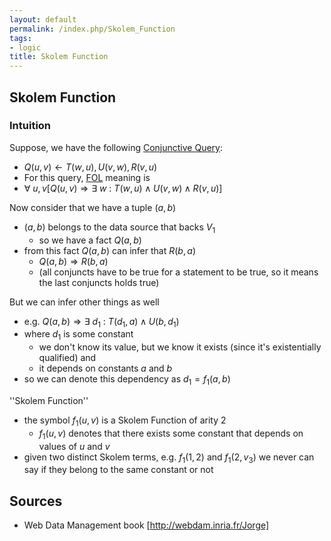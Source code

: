 ```yaml
---
layout: default
permalink: /index.php/Skolem_Function
tags:
- logic
title: Skolem Function
---
```

## Skolem Function
### Intuition
Suppose, we have the following [Conjunctive Query](Conjunctive_Query):
- $Q(u,v) \leftarrow T(w,u), U(v,w), R(v,u)$
- For this query, [FOL](First_Order_Logic) meaning is 
- $\forall \ u, v \Big[ Q(u, v) \Rightarrow \exists \ w \ : \ T(w, u) \land U(v, w) \land R(v, u)  \Big]$

Now consider that we have a tuple $(a, b)$ 
- $(a, b)$ belongs to the data source that backs $V_1$
  - so we have a fact $Q(a, b)$
- from this fact $Q(a, b)$ can infer that $R(b, a)$ 
  - $Q(a, b) \Rightarrow R(b, a)$
  - (all conjuncts have to be true for a statement to be true, so it means the last conjuncts holds true)


But we can infer other things as well
- e.g. $Q(a, b) \Rightarrow \exists \ d_1 \ : \ T(d_1, a) \land U(b, d_1)$ 
- where $d_1$ is some constant
  - we don't know its value, but we know it exists (since it's existentially qualified) and 
  - it depends on constants $a$ and $b$
- so we can denote this dependency as $d_1 = f_1(a, b)$


''Skolem Function''
- the symbol $f_1(u, v)$ is a Skolem Function of arity 2
  - $f_1(u, v)$ denotes that there exists some constant that depends on values of $u$ and $v$
- given two distinct Skolem terms, e.g. $f_1(1, 2)$ and $f_1(2, v_3)$ we never can say if they belong to the same constant or not


## Sources
- Web Data Management book [http://webdam.inria.fr/Jorge]
